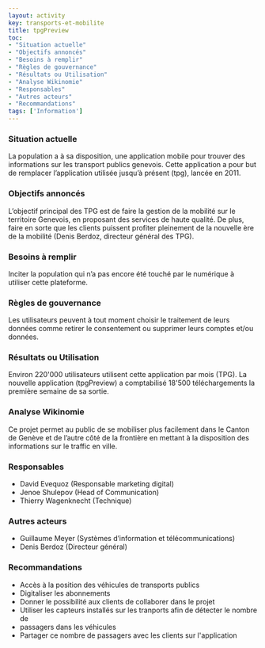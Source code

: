 ```yaml
---
layout: activity
key: transports-et-mobilite
title: tpgPreview
toc:
- "Situation actuelle"
- "Objectifs annoncés"
- "Besoins à remplir"
- "Règles de gouvernance"
- "Résultats ou Utilisation"
- "Analyse Wikinomie"
- "Responsables"
- "Autres acteurs"
- "Recommandations"
tags: ['Information']
---
```


### Situation actuelle

La population a à sa disposition, une application mobile pour
trouver des informations sur les transport publics genevois. Cette
application a pour but de remplacer l’application utilisée jusqu’à
présent (tpg), lancée en 2011. 

### Objectifs annoncés

L’objectif principal des TPG est de faire la gestion de la mobilité
sur le territoire Genevois, en proposant des services de haute
qualité. De plus, faire en sorte que les clients puissent profiter
pleinement de la nouvelle ère de la mobilité (Denis Berdoz,
directeur général des TPG).

### Besoins à remplir

Inciter la population qui n’a pas encore été touché par le
numérique à utiliser cette plateforme.

### Règles de gouvernance

Les utilisateurs peuvent à tout moment choisir le traitement de
leurs données comme retirer le consentement ou supprimer leurs
comptes et/ou données.

### Résultats ou Utilisation

Environ 220'000 utilisateurs utilisent cette application par mois
(TPG). La nouvelle application (tpgPreview) a comptabilisé 18'500
téléchargements la première semaine de sa sortie.

### Analyse Wikinomie

Ce projet permet au public de se mobiliser plus facilement dans le
Canton de Genève et de l’autre côté de la frontière en mettant à
la disposition des informations sur le traffic en ville.

### Responsables

* David Evequoz (Responsable marketing digital)
* Jenoe Shulepov (Head of Communication)
* Thierry Wagenknecht (Technique)

### Autres acteurs

* Guillaume Meyer (Systèmes d’information et télécommunications)
* Denis Berdoz (Directeur général)

### Recommandations

* Accès à la position des véhicules de transports publics
* Digitaliser les abonnements
* Donner le possibilité aux clients de collaborer dans le projet
* Utiliser les capteurs installés sur les tranports afin de détecter le nombre de
* passagers dans les véhicules
* Partager ce nombre de passagers avec les clients sur l'application